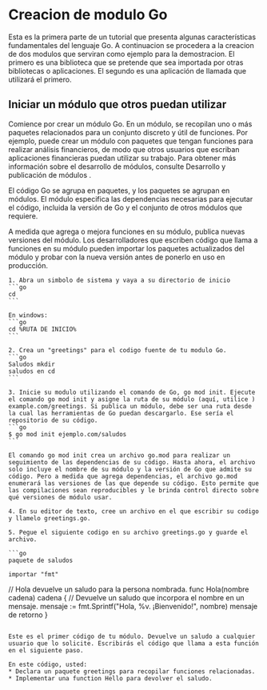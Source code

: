 # Creacion de modulo Go

Esta es la primera parte de un tutorial que presenta algunas características fundamentales del lenguaje Go. A continuacion se procedera a la creacion de dos modulos que serviran como ejemplo para la demostracion.  El primero es una biblioteca que se pretende que sea importada por otras bibliotecas o aplicaciones. El segundo es una aplicación de llamada que utilizará el primero.

## Iniciar un módulo que otros puedan utilizar

Comience por crear un módulo Go. En un módulo, se recopilan uno o más paquetes relacionados para un conjunto discreto y útil de funciones. Por ejemplo, puede crear un módulo con paquetes que tengan funciones para realizar análisis financieros, de modo que otros usuarios que escriban aplicaciones financieras puedan utilizar su trabajo. Para obtener más información sobre el desarrollo de módulos, consulte Desarrollo y publicación de módulos .

El código Go se agrupa en paquetes, y los paquetes se agrupan en módulos. El módulo especifica las dependencias necesarias para ejecutar el código, incluida la versión de Go y el conjunto de otros módulos que requiere.

A medida que agrega o mejora funciones en su módulo, publica nuevas versiones del módulo. Los desarrolladores que escriben código que llama a funciones en su módulo pueden importar los paquetes actualizados del módulo y probar con la nueva versión antes de ponerlo en uso en producción.

	1. Abra un simbolo de sistema y vaya a su directorio de inicio
	```go
	cd
	```

	En windows: 
	```go
	cd %RUTA DE INICIO%
	```
	
	2. Crea un "greetings" para el codigo fuente de tu modulo Go.
	```go
	Saludos mkdir
	saludos en cd
	```

	3. Inicie su modulo utilizando el comando de Go, go mod init. Ejecute el comando go mod init y asigne la ruta de su módulo (aquí, utilice ) example.com/greetings. Si publica un módulo, debe ser una ruta desde la cual las herramientas de Go puedan descargarlo. Ese sería el repositorio de su código.
	```go
	$ go mod init ejemplo.com/saludos
	```

	El comando go mod init crea un archivo go.mod para realizar un seguimiento de las dependencias de su código. Hasta ahora, el archivo solo incluye el nombre de su módulo y la versión de Go que admite su código. Pero a medida que agrega dependencias, el archivo go.mod enumerará las versiones de las que depende su código. Esto permite que las compilaciones sean reproducibles y le brinda control directo sobre qué versiones de módulo usar.

	4. En su editor de texto, cree un archivo en el que escribir su codigo y llamelo greetings.go.

	5. Pegue el siguiente codigo en su archivo greetings.go y guarde el archivo. 
	
	```go
	paquete de saludos
	
	importar "fmt"

// Hola devuelve un saludo para la persona nombrada.
func Hola(nombre cadena) cadena {
    // Devuelve un saludo que incorpora el nombre en un mensaje.
    mensaje := fmt.Sprintf("Hola, %v. ¡Bienvenido!", nombre)
    mensaje de retorno
}
```

Este es el primer código de tu módulo. Devuelve un saludo a cualquier usuario que lo solicite. Escribirás el código que llama a esta función en el siguiente paso.

En este código, usted:
* Declara un paquete greetings para recopilar funciones relacionadas.
* Implementar una function Hello para devolver el saludo.

